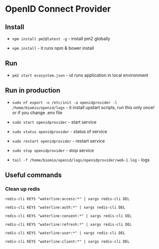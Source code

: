 # OpenID Connect Provider

## Install

- `npm install pm2@latest -g` - install pm2 globally

- `npm install` - it runs npm & bower install

## Run

- `pm2 start ecosystem.json` - ut runs application in local environment


## Run in production

- `sudo nf export -o /etc/init -a openidprovider -l /home/biomio/openid/logs` - it install upstart scripts, run this only once! or if you change .env file

- `sudo start openidprovider` - start service

- `sudo status openidprovider` - status of service

- `sudo restart openidprovider` - restart service

- `sudo stop openidprovider` - stop service

- `tail -f /home/biomio/openid/logs/openidprovider/web-1.log` - logs


## Useful commands

### Clean up redis

`redis-cli KEYS "waterline:access:*" | xargs redis-cli DEL`

`redis-cli KEYS "waterline:auth:*" | xargs redis-cli DEL`

`redis-cli KEYS "waterline:consent:*" | xargs redis-cli DEL`

`redis-cli KEYS "waterline:refresh:*" | xargs redis-cli DEL`

`redis-cli KEYS "waterline:user:*" | xargs redis-cli DEL`

`redis-cli KEYS "waterline:client:*" | xargs redis-cli DEL`
